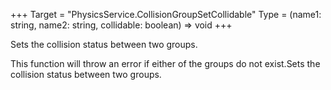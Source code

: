 +++
Target = "PhysicsService.CollisionGroupSetCollidable"
Type = (name1: string, name2: string, collidable: boolean) => void
+++

Sets the collision status between two groups.This function will throw an error if either of the groups do not exist.Sets the collision status between two groups.
